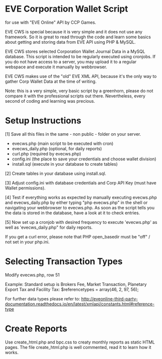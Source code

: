 # EVE Corporation Wallet Script
for use with "EVE Online" API by CCP Games.

EVE CWS is special because it is very simple and it does not use any framework. So it is great to read through the code and learn some basics about getting and storing data from EVE API using PHP & MySQL.

EVE CWS stores selected Corporation Wallet Journal Data in a MySQL database.
This script is intended to be regularly executed using cronjobs. If you do not have access to a server, you may upload it to a regular webspace and execute it manually by webbrowser.

EVE CWS makes use of the "old" EVE XML API,
because it's the only way to gather Corp Wallet Data at the time of writing.

Note: this is a very simple, very basic script by a greenhorn, please do not
compare it with the professional scripts out there.
Nevertheless, every second of coding and learning was precious.

# Setup Instructions

[1] Save all this files in the same - non public - folder on your server.

- evecws.php (main script to be executed with cron)
- evecws_daily.php (optional, for daily reports)
- curl.php (required by evecws.php)
- config.ini (the place to save your credentials and choose wallet division)
- install.sql (execute in your database to create tables)

[2] Create tables in your database using install.sql.

[3] Adjust config.ini with database credentials
    and Corp API Key (must have Wallet permissions).
    
[4] Test if everything works as expected by manually executing evecws.php and evecws_daily.php by either typing "php evecws.php" in the     shell or navigating your webbrowser to evecws.php. As soon as the script tells you the data is stored in the database, have a look       at it to check entries. 

[5] Now set up a cronjob with desired frequency to execute 'evecws.php'
    as well as 'evecws_daily.php" for daily reports.

If you get a curl error, please note that PHP open_basedir must be "off" / not set in your php.ini.

# Selecting Transaction Types

Modify evecws.php, row 51

Example:
Standard setup is Brokers Fee, Market Transaction,
Planetary Export Tax and Facility Tax:
$referencetypes = array(46, 2, 97, 56);

For further data types please refer to:
http://eveonline-third-party-documentation.readthedocs.io/en/latest/xmlapi/constants.html#reference-type

# Create Reports

Use create_html.php and bpc.css to creaty monthly reports as static HTML pages. The file create_html.php is well commented, read it to learn how it works.
